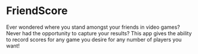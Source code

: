 FriendScore
===========

Ever wondered where you stand amongst your friends in video games? Never had the opportunity to capture your results? This app gives the ability to record scores for any game you desire for any number of players you want!
